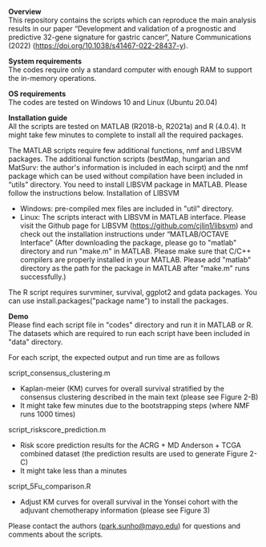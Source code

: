 **Overview**<br/>
This repository contains the scripts which can reproduce the main analysis results in our paper “Development and validation of a prognostic and predictive 32-gene signature for gastric cancer“, Nature Communications (2022) (https://doi.org/10.1038/s41467-022-28437-y).

**System requirements**<br/>
The codes require only a standard computer with enough RAM to support the in-memory operations.

**OS requirements**<br/>
The codes are tested on Windows 10 and Linux (Ubuntu 20.04)

**Installation guide**<br/>
All the scripts are tested on MATLAB (R2018-b, R2021a) and R (4.0.4). It might take few minutes to complete to install all the required packages.  

The MATLAB scripts require few additional functions, nmf and LIBSVM packages. The additional function scripts (bestMap, hungarian and MatSurv: the author's information is included in each scirpt) and the nmf package which can be used without compilation have been included in “utils” directory. You need to install LIBSVM package in MATLAB. Please follow the instructions below. 
Installation of LIBSVM
-	Windows: pre-compiled mex files are included in "util" directory. 
-	Linux: The scripts interact with LIBSVM in MATLAB interface. Please visit the Github page for LIBSVM (https://github.com/cjlin1/libsvm) and 
		   check out the installation instructions under “MATLAB/OCTAVE Interface” (After downloading the package, please go to "matlab" directory and 
		   run "make.m" in MATLAB. Please make sure that C/C++ compilers are properly installed in your MATLAB. 
		   Please add "matlab" directory as the path for the package in MATLAB after "make.m" runs successfully.)  

The R script requires survminer, survival, ggplot2 and gdata packages. You can use install.packages("package name") to install the packages. 

**Demo**<br/>
Please find each script file in "codes" directory and run it in MATLAB or R. The datasets which are required to run each script have been included in "data" directory. 

For each script, the expected output and run time are as follows

script_consensus_clustering.m 
- Kaplan-meier (KM) curves for overall survival stratified by the consensus clustering described in the main text (please see Figure 2-B)
- It might take few minutes due to the bootstrapping steps (where NMF runs 1000 times)

script_riskscore_prediction.m
- Risk score prediction results for the ACRG + MD Anderson + TCGA combined dataset (the prediction results are used to generate Figure 2-C)
- It might take less than a minutes 

script_5Fu_comparison.R
- Adjust KM curves for overall survival in the Yonsei cohort with the adjuvant chemotherapy information (please see Figure 3)

Please contact the authors (park.sunho@mayo.edu) for questions and comments about the scripts. 
 

